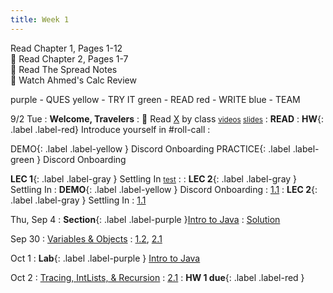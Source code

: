 ```yaml
---
title: Week 1
---
```


Read Chapter 1, Pages 1-12  
📘 Read Chapter 2, Pages 1-7  
📘 Read The Spread Notes  
🍿 Watch Ahmed's Calc Review  

purple - QUES 
yellow - TRY IT
green - READ
red - WRITE
blue - TEAM

9/2 Tue
: **Welcome, Travelers**
  : 📘 Read [X](#) by class
 <small>[videos](#)  [slides](#)</small>
: **READ** 
: **HW**{: .label .label-red} Introduce yourself in #roll-call
: 


DEMO{: .label .label-yellow } Discord Onboarding
PRACTICE{: .label .label-green } Discord Onboarding

**LEC 1**{: .label .label-gray } Settling In [<small>test</small>](#)
  : 
: **LEC 2**{: .label .label-gray } Settling In
: **DEMO**{: .label .label-yellow } Discord Onboarding
  : [1.1](#)
: **LEC 2**{: .label .label-gray } Settling In
  : [1.1](#)

Thu, Sep 4
: **Section**{: .label .label-purple }[Intro to Java](#)
  : [Solution](#)

Sep 30
: [Variables & Objects](#)
  : [1.2](#), [2.1](#)

Oct 1
: **Lab**{: .label .label-purple } [Intro to Java](#)

Oct 2
: [Tracing, IntLists, & Recursion](#)
  : [2.1](#)
: **HW 1 due**{: .label .label-red }
